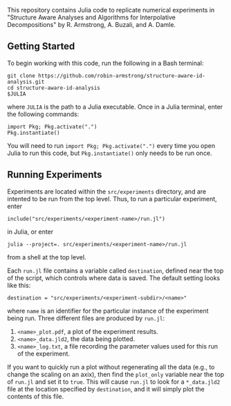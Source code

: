 This repository contains Julia code to replicate numerical experiments in "Structure Aware Analyses and Algorithms for Interpolative Decompositions" by R. Armstrong, A. Buzali, and A. Damle.

## Getting Started

To begin working with this code, run the following in a Bash terminal:
```
git clone https://github.com/robin-armstrong/structure-aware-id-analysis.git
cd structure-aware-id-analysis
$JULIA
```
where `JULIA` is the path to a Julia executable. Once in a Julia terminal, enter the following commands:
```
import Pkg; Pkg.activate(".")
Pkg.instantiate()
```
You will need to run `import Pkg; Pkg.activate(".")` every time you open Julia to run this code, but `Pkg.instantiate()` only needs to be run once.

## Running Experiments
Experiments are located within the `src/experiments` directory, and are intented to be run from the top level. Thus, to run a particular experiment, enter
```
include("src/experiments/<experiment-name>/run.jl")
```
in Julia, or enter
```
julia --project=. src/experiments/<experiment-name>/run.jl
```
from a shell at the top level.

Each `run.jl` file contains a variable called `destination`, defined near the top of the script, which controls where data is saved. The default setting looks like this:
```
destination = "src/experiments/<experiment-subdir>/<name>"
```
where `name` is an identifier for the particular instance of the experiment being run. Three different files are produced by `run.jl`:
1. `<name>_plot.pdf`, a plot of the experiment results.
2. `<name>_data.jld2`, the data being plotted.
3. `<name>_log.txt`, a file recording the parameter values used for this run of the experiment.

If you want to quickly run a plot without regenerating all the data (e.g., to change the scaling on an axix), then find the `plot_only` variable near the top of `run.jl` and set it to `true`. This will cause `run.jl` to look for a `*_data.jld2` file at the location specified by `destination`, and it will simply plot the contents of this file.